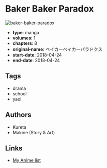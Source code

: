 # Baker Baker Paradox

![baker-baker-paradox](https://cdn.myanimelist.net/images/manga/3/238252.jpg)

-   **type**: manga
-   **volumes**: 1
-   **chapters**: 8
-   **original-name**: ベイカーベイカーパラドクス
-   **start-date**: 2018-04-24
-   **end-date**: 2018-04-24

## Tags

-   drama
-   school
-   yaoi

## Authors

-   Kureta
-   Makine (Story & Art)

## Links

-   [My Anime list](https://myanimelist.net/manga/131798/Baker_Baker_Paradox)
